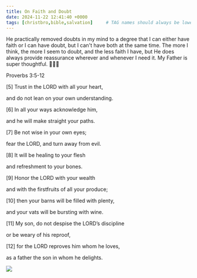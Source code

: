 ```yaml
---
title: On Faith and Doubt
date: 2024-11-22 12:41:40 +0000
tags: [christbro,bible,salvation]     # TAG names should always be lowercase
---
```


He practically removed doubts in my mind to a degree that I can either have faith or I can have doubt, but I can't have both at the same time. The more I think, the more I seem to doubt, and the less faith I have, but He does always provide reassurance wherever and whenever I need it. My Father is super thoughtful. 🥹🤩😘

Proverbs 3:5-12

[5] Trust in the LORD with all your heart,

and do not lean on your own understanding. 

[6] In all your ways acknowledge him,

and he will make straight your paths. 

[7] Be not wise in your own eyes;

fear the LORD, and turn away from evil. 

[8] It will be healing to your flesh

and refreshment to your bones.

[9] Honor the LORD with your wealth

and with the firstfruits of all your produce; 

[10] then your barns will be filled with plenty,

and your vats will be bursting with wine.

[11] My son, do not despise the LORD’s discipline

or be weary of his reproof, 

[12] for the LORD reproves him whom he loves,

as a father the son in whom he delights.

![](/3d6a6c7e56ff93f0ef42443b9123eb48.jpeg)